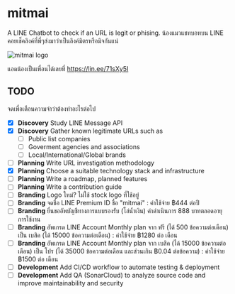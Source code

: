 # mitmai
A LINE Chatbot to check if an URL is legit or phising.
น้องแมวแชทบอทบน LINE คอยเช็คลิงค์ที่พี่ๆส่งมาว่าเป็นลิงค์มิตรหรือมิจกันแน่

![mitmai logo](https://obs.line-scdn.net/0hRkmp7CwvDURQCR1R1rlyE2xMAyknJwsMKGoQd3cLBncpP09GZG1BcCEBVnUuMRoSaz9LdiJZWnB_/preview)

แอดน้องเป็นเพื่อนได้เลยที่ <https://lin.ee/71sXy5I>

## TODO

จดเพื่อเตือนความจำว่าต้องทำอะไรต่อไป

- [x] **Discovery** Study LINE Message API
- [x] **Discovery** Gather known legitimate URLs such as
  - [ ]  Public list companies
  - [ ]  Goverment agencies and associations
  - [ ]  Local/International/Global brands
- [ ] **Planning** Write URL investigation methodology
- [x] **Planning** Choose a suitable technology stack and infrastructure
- [ ] **Planning** Write a roadmap, planned features
- [ ] **Planning** Write a contribution guide
- [ ] **Branding** Logo ใหม่? ไม่ใช้ stock logo ที่ใช้อยู่
- [ ] **Branding** จดชื่อ LINE Premium ID ชื่อ "mitmai" : ค่าใช้จ่าย  ฿444 ต่อปี
- [ ] **Branding** ยื่นขออัพบัญชีทางการแบบรองรับ (โล่น้ำเงิน) ค่าดำเนินการ 888 บาทตลอดอายุการใช้งาน
- [ ] **Branding** อัพเกรด LINE Account Monthly plan จาก ฟรี (ได้ 500 ข้อความต่อเดือน) เป็น เบสิค (ได้ 15000 ข้อความต่อเดือน) : ค่าใช้จ่าย ฿1280 ต่อ เดือน
- [ ] **Branding** อัพเกรด LINE Account Monthly plan จาก เบสิค (ได้ 15000 ข้อความต่อเดือน) เป็น โปร (ได้ 35000 ข้อความต่อเดือน และส่วนเกิน ฿0.04 ต่อข้อความ) : ค่าใช้จ่าย ฿1500 ต่อ เดือน
- [ ] **Development** Add CI/CD workflow to automate testing & deployment
- [ ] **Development** Add QA (SonarCloud) to analyze source code and improve maintainability and security
